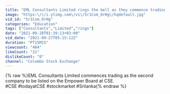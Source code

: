 ```yaml
---
title: "EML Consultants Limited rings the bell as they commence trading at CSE today"
image: "https:\/\/i.ytimg.com\/vi\/5r1Cxm_OrHg\/hqdefault.jpg"
vid_id: "5r1Cxm_OrHg"
categories: "Education"
tags: ["Consultants","Limited","rings"]
date: "2021-09-28T01:39:13+03:00"
vid_date: "2021-09-27T05:15:12Z"
duration: "PT15M1S"
viewcount: "404"
likeCount: "21"
dislikeCount: "0"
channel: "Colombo Stock Exchange"
---
```

{% raw %}EML Consultants Limited commences trading as the second company to be listed on the Empower Board at CSE. <br />#CSE #todayatCSE #stockmarket #Srilanka{% endraw %}
